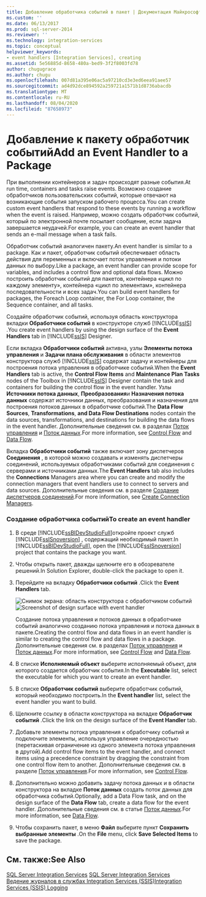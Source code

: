```yaml
---
title: Добавление обработчика событий в пакет | Документация Майкрософт
ms.custom: ''
ms.date: 06/13/2017
ms.prod: sql-server-2014
ms.reviewer: ''
ms.technology: integration-services
ms.topic: conceptual
helpviewer_keywords:
- event handlers [Integration Services], creating
ms.assetid: 5e56885d-8658-480a-bed9-3f2f8003fd78
author: chugugrace
ms.author: chugu
ms.openlocfilehash: 007d81a395e06ac5a97210cd3e3ed6eea91aee57
ms.sourcegitcommit: ad4d92dce894592a259721a1571b1d8736abacdb
ms.translationtype: MT
ms.contentlocale: ru-RU
ms.lasthandoff: 08/04/2020
ms.locfileid: "87658973"
---
```

# <a name="add-an-event-handler-to-a-package"></a><span data-ttu-id="8e888-102">Добавление к пакету обработчик событий</span><span class="sxs-lookup"><span data-stu-id="8e888-102">Add an Event Handler to a Package</span></span>
  <span data-ttu-id="8e888-103">При выполнении контейнеров и задач происходят разные события.</span><span class="sxs-lookup"><span data-stu-id="8e888-103">At run time, containers and tasks raise events.</span></span> <span data-ttu-id="8e888-104">Возможно создание обработчиков пользовательских событий, которые отвечают на возникающие события запуском рабочего процесса.</span><span class="sxs-lookup"><span data-stu-id="8e888-104">You can create custom event handlers that respond to these events by running a workflow when the event is raised.</span></span> <span data-ttu-id="8e888-105">Например, можно создать обработчик событий, который по электронной почте посылает сообщение, если задача завершается неудачей.</span><span class="sxs-lookup"><span data-stu-id="8e888-105">For example, you can create an event handler that sends an e-mail message when a task fails.</span></span>  
  
 <span data-ttu-id="8e888-106">Обработчик событий аналогичен пакету.</span><span class="sxs-lookup"><span data-stu-id="8e888-106">An event handler is similar to a package.</span></span> <span data-ttu-id="8e888-107">Как и пакет, обработчик событий обеспечивает область действия для переменных и включает поток управления и потоки данных по выбору.</span><span class="sxs-lookup"><span data-stu-id="8e888-107">Like a package, an event handler can provide scope for variables, and includes a control flow and optional data flows.</span></span> <span data-ttu-id="8e888-108">Можно построить обработчик событий для пакетов, контейнера «цикл по каждому элементу», контейнера «цикл по элементам», контейнера последовательности и всех задач.</span><span class="sxs-lookup"><span data-stu-id="8e888-108">You can build event handlers for packages, the Foreach Loop container, the For Loop container, the Sequence container, and all tasks.</span></span>  
  
 <span data-ttu-id="8e888-109">Создайте обработчик событий, используя область конструктора вкладки **Обработчики событий** в конструкторе служб [!INCLUDE[ssIS](../includes/ssis-md.md)] .</span><span class="sxs-lookup"><span data-stu-id="8e888-109">You create event handlers by using the design surface of the **Event Handlers** tab in [!INCLUDE[ssIS](../includes/ssis-md.md)] Designer.</span></span>  
  
 <span data-ttu-id="8e888-110">Если вкладка **Обработчики событий** активна, узлы **Элементы потока управления** и **Задачи плана обслуживания** в области элементов конструктора служб [!INCLUDE[ssIS](../includes/ssis-md.md)] содержат задачу и контейнеры для построения потока управления в обработчике событий.</span><span class="sxs-lookup"><span data-stu-id="8e888-110">When the **Event Handlers** tab is active, the **Control Flow Items** and **Maintenance Plan Tasks** nodes of the Toolbox in [!INCLUDE[ssIS](../includes/ssis-md.md)] Designer contain the task and containers for building the control flow in the event handler.</span></span> <span data-ttu-id="8e888-111">Узлы **Источники потока данных**, **Преобразования**и **Назначения потока данных** содержат источники данных, преобразования и назначения для построения потоков данных в обработчике событий.</span><span class="sxs-lookup"><span data-stu-id="8e888-111">The **Data Flow Sources**, **Transformations**, **and Data Flow Destinations** nodes contain the data sources, transformations, and destinations for building the data flows in the event handler.</span></span> <span data-ttu-id="8e888-112">Дополнительные сведения см. в разделах [Поток управления](control-flow/control-flow.md) и [Поток данных](data-flow/data-flow.md).</span><span class="sxs-lookup"><span data-stu-id="8e888-112">For more information, see [Control Flow](control-flow/control-flow.md) and [Data Flow](data-flow/data-flow.md).</span></span>  
  
 <span data-ttu-id="8e888-113">Вкладка **Обработчики событий** также включает зону диспетчеров **Соединения** , в которой можно создавать и изменять диспетчеры соединений, используемых обработчиками событий для соединения с серверами и источниками данных.</span><span class="sxs-lookup"><span data-stu-id="8e888-113">The **Event Handlers** tab also includes the **Connections** Managers area where you can create and modify the connection managers that event handlers use to connect to servers and data sources.</span></span> <span data-ttu-id="8e888-114">Дополнительные сведения см. в разделе [Создание диспетчеров соединений](../../2014/integration-services/create-connection-managers.md).</span><span class="sxs-lookup"><span data-stu-id="8e888-114">For more information, see [Create Connection Managers](../../2014/integration-services/create-connection-managers.md).</span></span>  
  
### <a name="to-create-an-event-handler"></a><span data-ttu-id="8e888-115">Создание обработчика событий</span><span class="sxs-lookup"><span data-stu-id="8e888-115">To create an event handler</span></span>  
  
1.  <span data-ttu-id="8e888-116">В среде [!INCLUDE[ssBIDevStudioFull](../includes/ssbidevstudiofull-md.md)]откройте проект служб [!INCLUDE[ssISnoversion](../includes/ssisnoversion-md.md)] , содержащий необходимый пакет.</span><span class="sxs-lookup"><span data-stu-id="8e888-116">In [!INCLUDE[ssBIDevStudioFull](../includes/ssbidevstudiofull-md.md)], open the [!INCLUDE[ssISnoversion](../includes/ssisnoversion-md.md)] project that contains the package you want.</span></span>  
  
2.  <span data-ttu-id="8e888-117">Чтобы открыть пакет, дважды щелкните его в обозревателе решений.</span><span class="sxs-lookup"><span data-stu-id="8e888-117">In Solution Explorer, double-click the package to open it.</span></span>  
  
3.  <span data-ttu-id="8e888-118">Перейдите на вкладку **Обработчики событий** .</span><span class="sxs-lookup"><span data-stu-id="8e888-118">Click the **Event Handlers** tab.</span></span>  
  
     <span data-ttu-id="8e888-119">![Снимок экрана: область конструктора с обработчиком событий](media/eventhandlers.gif "Снимок экрана: область конструктора с обработчиком событий")</span><span class="sxs-lookup"><span data-stu-id="8e888-119">![Screenshot of design surface with event handler](media/eventhandlers.gif "Screenshot of design surface with event handler")</span></span>  
  
     <span data-ttu-id="8e888-120">Создание потока управления и потоков данных в обработчике событий аналогично созданию потока управления и потока данных в пакете.</span><span class="sxs-lookup"><span data-stu-id="8e888-120">Creating the control flow and data flows in an event handler is similar to creating the control flow and data flows in a package.</span></span> <span data-ttu-id="8e888-121">Дополнительные сведения см. в разделах [Поток управления](control-flow/control-flow.md) и [Поток данных](data-flow/data-flow.md).</span><span class="sxs-lookup"><span data-stu-id="8e888-121">For more information, see [Control Flow](control-flow/control-flow.md) and [Data Flow](data-flow/data-flow.md).</span></span>  
  
4.  <span data-ttu-id="8e888-122">В списке **Исполняемый объект** выберите исполняемый объект, для которого создается обработчик события.</span><span class="sxs-lookup"><span data-stu-id="8e888-122">In the **Executable** list, select the executable for which you want to create an event handler.</span></span>  
  
5.  <span data-ttu-id="8e888-123">В списке **Обработчик событий** выберите обработчик событий, который необходимо построить.</span><span class="sxs-lookup"><span data-stu-id="8e888-123">In the **Event handler** list, select the event handler you want to build.</span></span>  
  
6.  <span data-ttu-id="8e888-124">Щелкните ссылку в области конструктора на вкладке **Обработчик событий** .</span><span class="sxs-lookup"><span data-stu-id="8e888-124">Click the link on the design surface of the **Event Handler** tab.</span></span>  
  
7.  <span data-ttu-id="8e888-125">Добавьте элементы потока управления к обработчику событий и подключите элементы, используя управление очередностью (перетаскивая ограничение из одного элемента потока управления в другой).</span><span class="sxs-lookup"><span data-stu-id="8e888-125">Add control flow items to the event handler, and connect items using a precedence constraint by dragging the constraint from one control flow item to another.</span></span> <span data-ttu-id="8e888-126">Дополнительные сведения см. в разделе [Поток управления](control-flow/control-flow.md).</span><span class="sxs-lookup"><span data-stu-id="8e888-126">For more information, see [Control Flow](control-flow/control-flow.md).</span></span>  
  
8.  <span data-ttu-id="8e888-127">Дополнительно можно добавить задачу потока данных и в области конструктора на вкладке **Поток данных** создать поток данных для обработчика событий.</span><span class="sxs-lookup"><span data-stu-id="8e888-127">Optionally, add a Data Flow task, and on the design surface of the **Data Flow** tab, create a data flow for the event handler.</span></span> <span data-ttu-id="8e888-128">Дополнительные сведения см. в статье [Поток данных](data-flow/data-flow.md).</span><span class="sxs-lookup"><span data-stu-id="8e888-128">For more information, see [Data Flow](data-flow/data-flow.md).</span></span>  
  
9. <span data-ttu-id="8e888-129">Чтобы сохранить пакет, в меню **Файл** выберите пункт **Сохранить выбранные элементы** .</span><span class="sxs-lookup"><span data-stu-id="8e888-129">On the **File** menu, click **Save Selected Items** to save the package.</span></span>  
  
## <a name="see-also"></a><span data-ttu-id="8e888-130">См. также:</span><span class="sxs-lookup"><span data-stu-id="8e888-130">See Also</span></span>  
 <span data-ttu-id="8e888-131">[SQL Server Integration Services](../../2014/integration-services/sql-server-integration-services.md) </span><span class="sxs-lookup"><span data-stu-id="8e888-131">[SQL Server Integration Services](../../2014/integration-services/sql-server-integration-services.md) </span></span>  
 [<span data-ttu-id="8e888-132">Ведение журналов в службах Integration Services (SSIS)</span><span class="sxs-lookup"><span data-stu-id="8e888-132">Integration Services &#40;SSIS&#41; Logging</span></span>](performance/integration-services-ssis-logging.md)  
  
  
